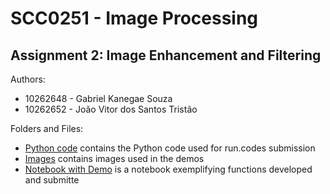 # SCC0251 - Image Processing

## Assignment 2: Image Enhancement and Filtering

Authors:
* 10262648 - Gabriel Kanegae Souza
* 10262652 - João Vitor dos Santos Tristão

Folders and Files:
* [Python code](submission/dip02_submission.py) contains the Python code used for run.codes submission
* [Images](images/) contains images used in the demos
* [Notebook with Demo](dip02_notebook.ipynb) is a notebook exemplifying functions developed and submitte
